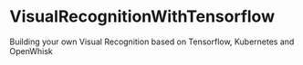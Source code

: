# VisualRecognitionWithTensorflow
Building your own Visual Recognition based on Tensorflow, Kubernetes and OpenWhisk
